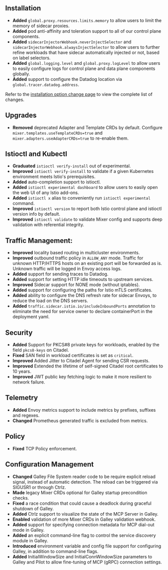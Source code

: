 ## Installation

- **Added** `global.proxy.resources.limits.memory` to allow users to limit the memory of sidecar proxies.
- **Added** pod anti-affinity and toleration support to all of our control plane components.
- **Added** `sidecarInjectorWebhook.neverInjectSelector` and `sidecarInjectorWebhook.alwaysInjectSelector` to allow users to further refine workloads that have sidecar automatically injected or not, based on label selectors.
- **Added** `global.logging.level` and `global.proxy.logLevel` to allow users to easily configure logs for control plane and data plane components globally.
- **Added** support to configure the Datadog location via `global.tracer.datadog.address`.

Refer to the [installation option change page](https://istio.io/docs/reference/config/installation-options-changes/) to view the complete list of changes.

## Upgrades

- **Removed** deprecated Adapter and Template CRDs by default. Configure `mixer.templates.useTemplateCRDs=true` and `mixer.adapters.useAdapterCRDs=true` to re-enable them.

## Istioctl and Kubectl

- **Graduated** `istioctl verify-install` out of experimental.
- **Improved** `istioctl verify-install` to validate if a given Kubernetes environment meets Istio's prerequisites.
- **Added** auto-completion support to istioctl.
- **Added** `istioctl experimental dashboard` to allow users to easily open the web UI of any Istio add-ons.
- **Added** `istioctl x` alias to conveniently run `istioctl experimental` command.
- **Improved** `istioctl version` to report both Istio control plane and istioctl version info by default.
- **Improved** `istioctl validate` to validate Mixer config and supports deep validation with referential integrity.

## Traffic Management:

- **Improved** locality based routing in multicluster environments.
- **Improved** outbound traffic policy in `ALLOW_ANY` mode. Traffic for unknown HTTP/HTTPS hosts on an existing port will be forwarded as is. Unknown traffic will be logged in Envoy access logs.
- **Added** support for sending traces to Datadog.
- **Added** support for setting HTTP idle timeouts to upstream services.
- **Improved** Sidecar support for NONE mode (without iptables).
- **Added** support for configuring the paths for Istio mTLS certificates.
- **Added** ability to configure the DNS refresh rate for sidecar Envoys, to reduce the load on the DNS servers.
- **Added** `traffic.sidecar.istio.io/includeInboundPorts` annotation to eliminate the need for service owner to declare containerPort in the deployment yaml.

## Security

- **Added** Support for PKCS#8 private keys for workloads, enabled by the field `pkcs8-keys` on Citadel.
- **Fixed** SAN field in workload certificates is set as `critical`.
- **Improved** Added Jitter to Citadel Agent for sending CSR requests.
- **Improved** Extended the lifetime of self-signed Citadel root certificates to 10 years.
- **Improved** JWT public key fetching logic to make it more resilient to network failure.

## Telemetry
- **Added** Envoy metrics support to include metrics by prefixes, suffixes and regexes.
- **Changed** Prometheus generated traffic is excluded from metrics.

## Policy
- **Fixed** TCP Policy enforcement.

## Configuration Management

- **Changed** Galley File System reader code to be require explicit reload signal, instead of automatic detection. The reload can be triggered via SIGUSR1 or through Ctrlz.
- **Made** legacy Mixer CRDs optional for Galley startup precondition checks.
- **Fixed** a race condition that could cause a deadlock during graceful shutdown of Galley.
- **Added** Ctrlz support to visualize the state of the MCP Server in Galley.
- **Enabled** validation of more Mixer CRDs in Galley validation webhook.
- **Added** support for specifying connection metadata for MCP dial-out mode in Galley.
- **Added** an explicit command-line flag to control the service discovery module in Galley.
- **Introduced** environment variable and config file support for configuring Galley, in addition to command-line flags.
- **Added** InitialWindowSize and InitialConnWindowSize parameters to Galley and Pilot to allow fine-tuning of MCP (gRPC) connection settings.
